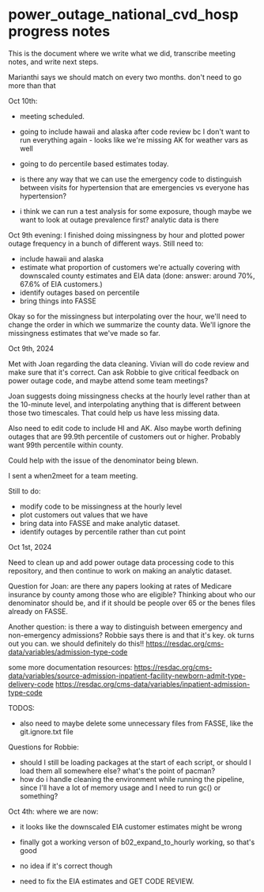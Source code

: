# power_outage_national_cvd_hosp progress notes 

This is the document where we write what we did, transcribe meeting notes, and 
write next steps. 

Marianthi says we should match on every two months. don't need to go more than that 

Oct 10th: 
- meeting scheduled. 
- going to include hawaii and alaska after code review bc I don't want to run 
everything again - looks like we're missing AK for weather vars as well
- going to do percentile based estimates today.

- is there any way that we can use the emergency code to distinguish between
visits for hypertension that are emergencies vs everyone has hypertension?

- i think we can run a test analysis for some exposure, though maybe we want to 
look at outage prevalence first? analytic data is there

Oct 9th evening:
I finished doing missingness by hour and plotted power outage frequency in a 
bunch of different ways. 
Still need to:
- include hawaii and alaska
- estimate what proportion of customers we're actually covering with downscaled
county estimates and EIA data (done: answer: around 70%, 67.6% of EIA customers.)
- identify outages based on percentile
- bring things into FASSE 

Okay so for the missingness but interpolating over the hour, we'll need to 
change the order in which we summarize the county data. We'll ignore the 
missingness estimates that we've made so far. 

Oct 9th, 2024

Met with Joan regarding the data cleaning. Vivian will do code review and make 
sure that it's correct. Can ask Robbie to give critical feedback on power outage 
code, and maybe attend some team meetings?

Joan suggests doing missingness checks at the hourly level rather than at the 
10-minute level, and interpolating anything that is different between those two 
timescales. That could help us have less missing data. 

Also need to edit code to include HI and AK. Also maybe worth defining outages 
that are 99.9th percentile of customers out or higher. 
Probably want 99th percentile within county.

Could help with the issue of the denominator being blewn. 

I sent a when2meet for a team meeting. 

Still to do:
- modify code to be missingness at the hourly level
- plot customers out values that we have 
- bring data into FASSE and make analytic dataset. 
- identify outages by percentile rather than cut point



Oct 1st, 2024

Need to clean up and add power outage data processing code to this repository, 
and then continue to work on making an analytic dataset. 

Question for Joan: are there any papers looking at rates of Medicare insurance by county among those who are eligible? Thinking about who our denominator should be, and if it should be people over 65 or the benes files already on FASSE. 

Another question: is there a way to distinguish between emergency and non-emergency admissions? Robbie says there is and that it's key. ok turns out you can. we should definitely do this!! 
https://resdac.org/cms-data/variables/admission-type-code

some more documentation resources:
https://resdac.org/cms-data/variables/source-admission-inpatient-facility-newborn-admit-type-delivery-code
https://resdac.org/cms-data/variables/inpatient-admission-type-code

TODOS:
- also need to maybe delete some unnecessary files from FASSE, like the git.ignore.txt file 

Questions for Robbie:
- should I still be loading packages at the start of each script, or should I load them all somewhere else? what's the point of pacman? 
- how do i handle cleaning the environment while running the pipeline, since I'll have a lot of memory usage and I need to run gc() or something? 

Oct 4th: where we are now:

- it looks like the downscaled EIA customer estimates might be wrong
- finally got a working verson of b02_expand_to_hourly working, so that's good
- no idea if it's correct though 

- need to fix the EIA estimates and GET CODE REVIEW. 

